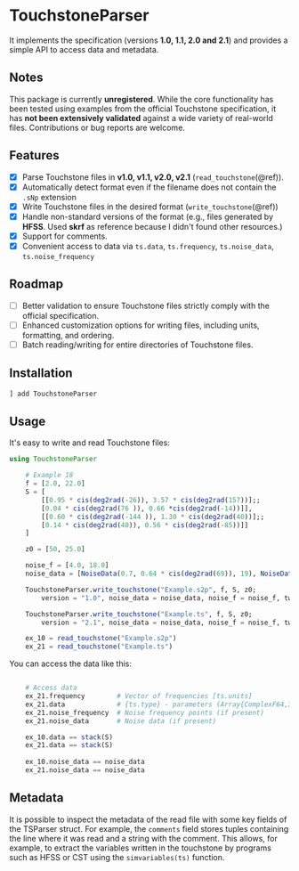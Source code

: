 # TouchstoneParser

It implements the specification (versions **1.0, 1.1, 2.0 and 2.1**) and provides a simple API to access data and metadata.

## Notes

This package is currently **unregistered**. While the core functionality has been tested using examples from the official Touchstone specification, it has **not been extensively validated** against a wide variety of real-world files. Contributions or bug reports are welcome.

## Features

- [x] Parse Touchstone files in **v1.0, v1.1, v2.0, v2.1** (`read_touchstone`(@ref)). 
- [x] Automatically detect format even if the filename does not contain the `.sNp` extension  
- [x] Write Touchstone files in the desired format (`write_touchstone`(@ref))  
- [x] Handle non-standard versions of the format (e.g., files generated by **HFSS**. Used **skrf** as reference because I didn't found other resources.)  
- [x] Support for comments.
- [x] Convenient access to data via `ts.data`, `ts.frequency`, `ts.noise_data`, `ts.noise_frequency`  

## Roadmap

- [ ] Better validation to ensure Touchstone files strictly comply with the official specification.
- [ ] Enhanced customization options for writing files, including units, formatting, and ordering.
- [ ] Batch reading/writing for entire directories of Touchstone files.

## Installation

```julia
] add TouchstoneParser
```

## Usage

It's easy to write and read Touchstone files:

```julia
using TouchstoneParser

    # Example 18
    f = [2.0, 22.0]
    S = [
        [[0.95 * cis(deg2rad(-26)), 3.57 * cis(deg2rad(157))];;
        [0.04 * cis(deg2rad(76 )), 0.66 *cis(deg2rad(-14))]], 
        [[0.60 * cis(deg2rad(-144 )), 1.30 * cis(deg2rad(40))];;
        [0.14 * cis(deg2rad(40)), 0.56 * cis(deg2rad(-85))]]
    ]

    z0 = [50, 25.0]

    noise_f = [4.0, 18.0]
    noise_data = [NoiseData(0.7, 0.64 * cis(deg2rad(69)), 19), NoiseData(0.7, 0.46 * cis(deg2rad(-33)), 20)]

    TouchstoneParser.write_touchstone("Example.s2p", f, S, z0; 
        version = "1.0", noise_data = noise_data, noise_f = noise_f, twoportorder = "21_12")

    TouchstoneParser.write_touchstone("Example.ts", f, S, z0; 
        version = "2.1", noise_data = noise_data, noise_f = noise_f, twoportorder = "21_12")

    ex_10 = read_touchstone("Example.s2p")
    ex_21 = read_touchstone("Example.ts")

```

You can access the data like this:

```julia

    # Access data
    ex_21.frequency        # Vector of frequencies [ts.units]
    ex_21.data             # {ts.type} - parameters (Array{ComplexF64,3})
    ex_21.noise_frequency  # Noise frequency points (if present)
    ex_21.noise_data       # Noise data (if present)

    ex_10.data == stack(S)
    ex_21.data == stack(S)
    
    ex_10.noise_data == noise_data
    ex_21.noise_data == noise_data
```

## Metadata

It is possible to inspect the metadata of the read file with some key fields of the TSParser struct. For example, the `comments` field stores tuples containing the line where it was read and a string with the comment. This allows, for example, to extract the variables written in the touchstone by programs such as HFSS or CST using the `simvariables(ts)` function.


